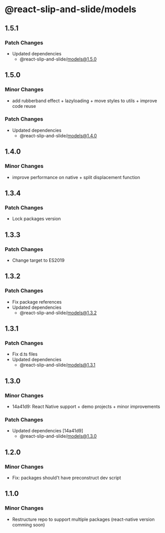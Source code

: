 # @react-slip-and-slide/models

## 1.5.1

### Patch Changes

- Updated dependencies
  - @react-slip-and-slide/models@1.5.0

## 1.5.0

### Minor Changes

- add rubberband effect + lazyloading + move styles to utils + improve code reuse

### Patch Changes

- Updated dependencies
  - @react-slip-and-slide/models@1.4.0

## 1.4.0

### Minor Changes

- improve performance on native + split displacement function

## 1.3.4

### Patch Changes

- Lock packages version

## 1.3.3

### Patch Changes

- Change target to ES2019

## 1.3.2

### Patch Changes

- Fix package references
- Updated dependencies
  - @react-slip-and-slide/models@1.3.2

## 1.3.1

### Patch Changes

- Fix d.ts files
- Updated dependencies
  - @react-slip-and-slide/models@1.3.1

## 1.3.0

### Minor Changes

- 14a41d9: React Native support + demo projects + minor improvements

### Patch Changes

- Updated dependencies [14a41d9]
  - @react-slip-and-slide/models@1.3.0

## 1.2.0

### Minor Changes

- Fix: packages should't have preconstruct dev script

## 1.1.0

### Minor Changes

- Restructure repo to support multiple packages (react-native version comming soon)
